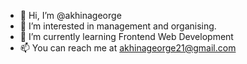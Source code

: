 - 👋 Hi, I’m @akhinageorge
- 👀 I’m interested in management and organising.
- 🌱 I’m currently learning Frontend Web Development
- 📫 You can reach me at akhinageorge21@gmail.com

<!---
akhinageorge/akhinageorge is a ✨ special ✨ repository because its `README.md` (this file) appears on your GitHub profile.
You can click the Preview link to take a look at your changes.
--->

